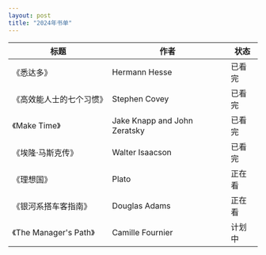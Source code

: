 ```yaml
---
layout: post
title: "2024年书单"
---
```


| 标题                   | 作者                           | 状态   |
| ---                    | ---                            | ---    |
|《悉达多》              | Hermann Hesse                  | 已看完 |
|《高效能人士的七个习惯》| Stephen Covey                  | 已看完 |
|《Make Time》           | Jake Knapp and John Zeratsky   | 已看完 |
|《埃隆·马斯克传》       | Walter Isaacson                | 已看完 |
|《理想国》              | Plato                          | 正在看 |
|《银河系搭车客指南》    | Douglas Adams                  | 正在看 |
|《The Manager's Path》  | Camille Fournier               | 计划中 |

